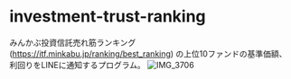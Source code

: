 # investment-trust-ranking
みんかぶ投資信託売れ筋ランキング (https://itf.minkabu.jp/ranking/best_ranking) の上位10ファンドの基準価額、利回りをLINEに通知するプログラム。
![IMG_3706](https://github.com/ichi-first/japan-investment-trust-ranking/assets/97358145/12655efd-0c15-4268-9a7b-deebd0f871fd)

